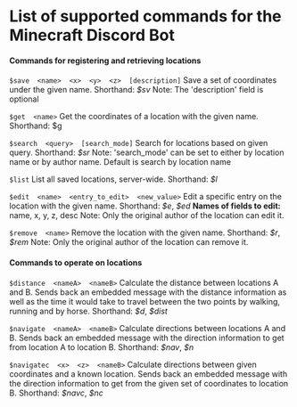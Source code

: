 # List of supported commands for the Minecraft Discord Bot

#### Commands for registering and retrieving locations
```$save  <name>  <x>  <y>  <z>  [description]```
Save a set of coordinates under the given name.
Shorthand: *$sv*
Note: The 'description' field is optional

```$get  <name>```
Get the coordinates of a location with the given name.
Shorthand: $g

```$search  <query>  [search_mode]```
Search for locations based on given query.
Shorthand: *$sr*
Note: 'search_mode' can be set to either by location name or by author name. Default is search by location name

```$list```
List all saved locations, server-wide.
Shorthand: *$l*

```$edit  <name>  <entry_to_edit>  <new_value>```
Edit a specific entry on the location with the given name.
Shorthand: *\$e*, *$ed*
**Names of fields to edit:** name, x, y, z, desc
Note: Only the original author of the location can edit it.

```$remove  <name>```
Remove the location with the given name.
Shorthand: *\$r*, *$rem*
Note: Only the original author of the location can remove it.

#### Commands to operate on locations

```$distance  <nameA>  <nameB>```
Calculate the distance between locations A and B.
Sends back an embedded message with the distance information as well as the time it would take to travel between the two points by walking, running and by horse.
Shorthand: *\$d*, *$dist*

```$navigate  <nameA>  <nameB>```
Calculate directions between locations A and B.
Sends back an embedded message with the direction information to get from location A to location B.
Shorthand: *\$nav*, *$n*

```$navigatec  <x>  <z>  <nameB>```
Calculate directions between given coordinates and a known location.
Sends back an embedded message with the direction information to get from the given set of coordinates to location B.
Shorthand: *\$navc*, *$nc*